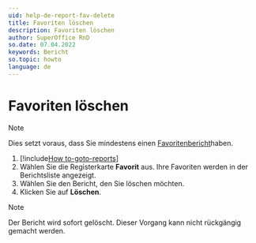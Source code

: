 ```yaml
---
uid: help-de-report-fav-delete
title: Favoriten löschen
description: Favoriten löschen
author: SuperOffice RnD
so.date: 07.04.2022
keywords: Bericht
so.topic: howto
language: de
---
```


# Favoriten löschen

> [!NOTE]
> Dies setzt voraus, dass Sie mindestens einen [Favoritenbericht][1]haben.

1. [!include[How to-goto-reports](../includes/goto-reports.md)]
2. Wählen Sie die Registerkarte **Favorit** aus. Ihre Favoriten werden in der Berichtsliste angezeigt.
3. Wählen Sie den Bericht, den Sie löschen möchten.
4. Klicken Sie auf **Löschen**.

> [!NOTE]
> Der Bericht wird sofort gelöscht. Dieser Vorgang kann nicht rückgängig gemacht werden.

<!-- Referenced links -->
[1]: add.md

<!-- Referenced images -->
